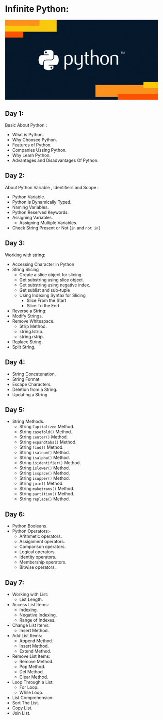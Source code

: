 # Infinite Python:
![](/images/giphy.png)
## Day 1:

Basic About Python :

- What is Python.
- Why Choosee Python.
- Features of Python.
- Companies Ussing Python.
- Why Learn  Python.
- Advantages and Disadvantages Of Python.

## Day 2:

About Python Variable , Identifiers and Scope :

- Python Variable.
- Python is Dynamically Typed.
- Naming Variables.
- Python Reserved Keywords.
- Assigning Variables.
   * Assigning Multiple Variables.
- Check String Present or Not [`in` and  `not in`]


## Day 3:

Working with string:

- Accessing Character in Python
- String Slicing
    * Create a slice object for slicing.
    * Get substring using slice object.
    * Get substring using negative index.
    * Get sublist and sub-tuple 
    * Using Indexing Syntax for Slicing
       * Slice From the Start
       * Slice To the End
- Reverse a String: 
- Modify Strings.
- Remove Whitespace.
   * Strip Method.
   * string.lstrip.
   * string.rstrip.
- Replace String.
- Split String.

## Day 4:

- String Concatenation.
- String Format.
- Escape Characters.
- Deletion from a String.
- Updating  a String.



## Day 5:
- String Methods.
   * String `Capitalized` Method.
   * String `casefold()` Method.
   * String `center()` Method.
   * String `expandtabs()` Method.
   * String `find()` Method.
   * String `isalnum()` Method.
   * String `isalpha()` Method.
   * String `isidentifier()` Method.
   * String `islower()` Method.
   * String `isspace()` Method.
   * String `isupper()` Method.
   * String `join()` Method.
   * String `maketrans()` Method.
   * String `partition()` Method.
   * String `replace()` Method.
## Day 6:

- Python Booleans.
- Python Operators:-
   - Arithmetic operators.
   - Assignment operators.
   - Comparison operators.
   - Logical operators.
   - Identity operators.
   - Membership operators.
   - Bitwise operators.
   
 ## Day 7:

- Working with List:
   * List Length.
- Access List Items:
  * Indexing.
  * Negative Indexing.
  * Range of Indexes.
- Change List Items:
  * Insert Method.
- Add List Items:
  * Append Method.
  * Insert Method.
  * Extend Method.
- Remove List Items:
  * Remove Method.
  * Pop Method.
  * Del Method.
  * Clear Method.
- Loop Through a List:
  * For Loop.
  * While Loop.
- List Comprehension.
- Sort The List.
- Copy List.
- Join List.
